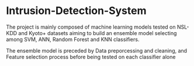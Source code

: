 # Intrusion-Detection-System

The project is mainly composed of machine learning models tested on NSL-KDD and Kyoto+ datasets aiming to build an ensemble model selecting
among SVM, ANN, Random Forest and KNN classifiers.

The ensemble model is preceded by Data preporcessing and cleaning, and Feature selection process before being tested on each classifier alone
